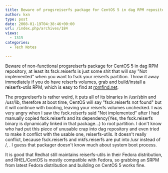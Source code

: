 ```yaml
---
title: Beware of progsreiserfs package for CentOS 5 in dag RPM repository
author: kxn
type: post
date: 2008-01-19T04:38:46+00:00
url: /index.php/archives/184
views:
  - 1315
categories:
  - Tech Notes

---
```

Beware of non-functional progsreiserfs package for CentOS 5 in dag RPM repository, at least its fsck.reiserfs is just some shit that will say "Not implemented" when you want to fsck your reiserfs partition. Throw it away immediately if you do have reiserfs volumes, grab and build/install a reiserfs-utils RPM, which is easy to find at [rpmfind.net][1].

The progsreiserfs is rather weird, it puts all of its binaries in /usr/sbin and /usr/lib, therefore at boot time, CentOS will say "fsck.reiserfs not found" but it will continue with booting, leaving your reiserfs volumes unchecked. I was very angry when I saw the fsck.reiserfs said "Not implemented" after I had manually copied fsck.reiserfs and its dependency(Yes, the fsck.reiserfs binary is dynamically linked in that package...) to root partition. I don't know who had put this piece of unusable crap into dag repository and even tried to make it conflict with the usable one, reiserfs-utils. It doesn't really conflict, because fsck.reiserfs and mkfs.reiserfs are put into /usr instead of /, . I guess that packager doesn't know much about system boot process.

It is good that Redhat still maintains reiserfs-utils in their Fedora distribution, and RHEL/CentOS is mostly compatible with Fedora, so grabbing an SRPM from latest Fedora distribution and building on CentOS 5 works fine.

 [1]: http://rpmfind.net